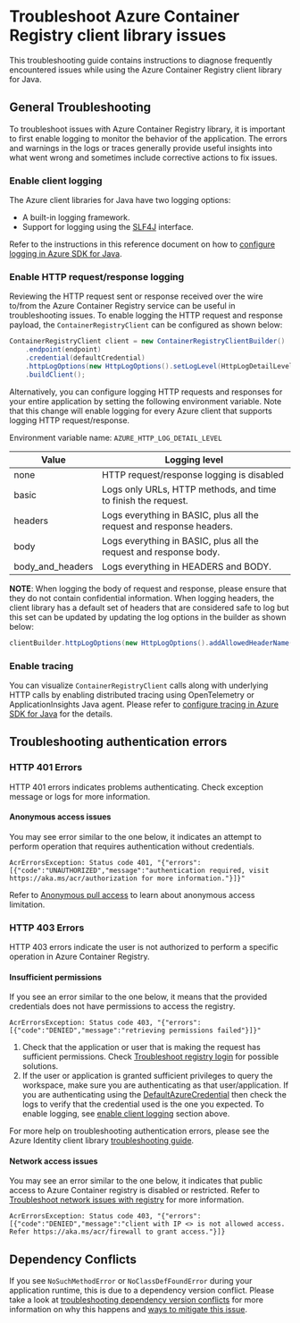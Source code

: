 # Troubleshoot Azure Container Registry client library issues

This troubleshooting guide contains instructions to diagnose frequently encountered issues while using the Azure Container Registry client library for Java.

## General Troubleshooting

To troubleshoot issues with Azure Container Registry library, it is important to first enable logging to monitor the
behavior of the application. The errors and warnings in the logs or traces generally provide
useful insights into what went wrong and sometimes include corrective actions to fix issues.

### Enable client logging

The Azure client libraries for Java have two logging options:

* A built-in logging framework.
* Support for logging using the [SLF4J](https://www.slf4j.org/) interface.

Refer to the instructions in this reference document on how to [configure logging in Azure SDK for Java](https://docs.microsoft.com/azure/developer/java/sdk/logging-overview).

### Enable HTTP request/response logging

Reviewing the HTTP request sent or response received over the wire to/from the Azure Container Registry service can be useful in
troubleshooting issues. To enable logging the HTTP request and response payload, the `ContainerRegistryClient` can be configured as shown below:

```java readme-sample-enablehttplogging
ContainerRegistryClient client = new ContainerRegistryClientBuilder()
    .endpoint(endpoint)
    .credential(defaultCredential)
    .httpLogOptions(new HttpLogOptions().setLogLevel(HttpLogDetailLevel.BODY_AND_HEADERS))
    .buildClient();
```

Alternatively, you can configure logging HTTP requests and responses for your entire application by setting the
following environment variable. Note that this change will enable logging for every Azure client that supports logging
HTTP request/response.

Environment variable name: `AZURE_HTTP_LOG_DETAIL_LEVEL`

| Value            | Logging level                                                        |
|------------------|----------------------------------------------------------------------|
| none             | HTTP request/response logging is disabled                            |
| basic            | Logs only URLs, HTTP methods, and time to finish the request.        |
| headers          | Logs everything in BASIC, plus all the request and response headers. |
| body             | Logs everything in BASIC, plus all the request and response body.    |
| body_and_headers | Logs everything in HEADERS and BODY.                                 |

**NOTE**: When logging the body of request and response, please ensure that they do not contain confidential
information. When logging headers, the client library has a default set of headers that are considered safe to log
but this set can be updated by updating the log options in the builder as shown below:

```java
clientBuilder.httpLogOptions(new HttpLogOptions().addAllowedHeaderName("safe-to-log-header-name"))
```

### Enable tracing

You can visualize `ContainerRegistryClient` calls along with underlying HTTP calls by enabling distributed tracing using OpenTelemetry or
ApplicationInsights Java agent. Please refer to [configure tracing in Azure SDK for Java](https://docs.microsoft.com/azure/developer/java/sdk/tracing) for the details.

## Troubleshooting authentication errors

### HTTP 401 Errors

HTTP 401 errors indicates problems authenticating. Check exception message or logs for more information. 

#### Anonymous access issues
You may see error similar to the one below, it indicates an attempt to perform operation that requires authentication without credentials.

```text
AcrErrorsException: Status code 401, "{"errors":[{"code":"UNAUTHORIZED","message":"authentication required, visit https://aka.ms/acr/authorization for more information."}]}"
```

Refer to [Anonymous pull access](https://docs.microsoft.com/azure/container-registry/anonymous-pull-access) to learn about anonymous access limitation. 

### HTTP 403 Errors

HTTP 403 errors indicate the user is not authorized to perform a specific operation in Azure Container Registry.

#### Insufficient permissions

If you see an error similar to the one below, it means that the provided credentials does not have permissions to access the registry.
```text
AcrErrorsException: Status code 403, "{"errors":[{"code":"DENIED","message":"retrieving permissions failed"}]}"
```

1. Check that the application or user that is making the request has sufficient permissions.
   Check [Troubleshoot registry login](https://docs.microsoft.com/azure/container-registry/container-registry-troubleshoot-login) for possible solutions.
2. If the user or application is granted sufficient privileges to query the workspace, make sure you are
   authenticating as that user/application. If you are authenticating using the
   [DefaultAzureCredential](https://github.com/Azure/azure-sdk-for-java/blob/main/sdk/identity/azure-identity/README.md#authenticating-with-defaultazurecredential)
   then check the logs to verify that the credential used is the one you expected. To enable logging, see [enable
   client logging](#enable-client-logging) section above.

For more help on troubleshooting authentication errors, please see the Azure Identity client library [troubleshooting
guide](https://github.com/Azure/azure-sdk-for-java/blob/main/sdk/identity/azure-identity/TROUBLESHOOTING.md).

#### Network access issues

You may see an error similar to the one below, it indicates that public access to Azure Container registry is disabled or restricted.
Refer to [Troubleshoot network issues with registry](https://docs.microsoft.com/azure/container-registry/container-registry-troubleshoot-access) for more information.
```text
AcrErrorsException: Status code 403, "{"errors":[{"code":"DENIED","message":"client with IP <> is not allowed access. Refer https://aka.ms/acr/firewall to grant access."}]}
```
 
## Dependency Conflicts

If you see `NoSuchMethodError` or `NoClassDefFoundError` during your application runtime, this is due to a
dependency version conflict. Please take a look at [troubleshooting dependency version conflicts](https://docs.microsoft.com/azure/developer/java/sdk/troubleshooting-dependency-version-conflict) for more information on
why this happens and [ways to mitigate this issue](https://docs.microsoft.com/azure/developer/java/sdk/troubleshooting-dependency-version-conflict#mitigate-version-mismatch-issues).
